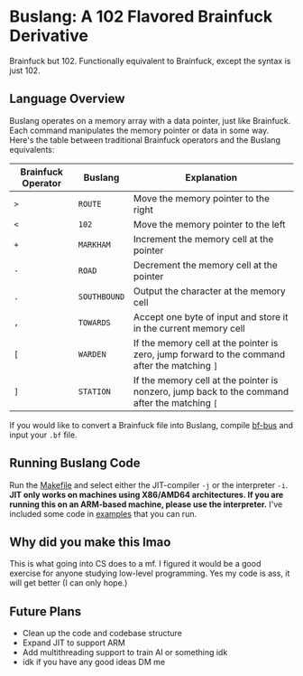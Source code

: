 # Buslang: A 102 Flavored Brainfuck Derivative

Brainfuck but 102. Functionally equivalent to Brainfuck, except the syntax is just 102.

## Language Overview

Buslang operates on a memory array with a data pointer, just like Brainfuck. Each command 
manipulates the memory pointer or data in some way. Here's the table between traditional 
Brainfuck operators and the Buslang equivalents:

| Brainfuck Operator | Buslang                  | Explanation                                                                 |
|--------------------|--------------------------|-----------------------------------------------------------------------------|
| `>`                | `ROUTE`                  | Move the memory pointer to the right                                       |
| `<`                | `102`                    | Move the memory pointer to the left                                        |
| `+`                | `MARKHAM`                | Increment the memory cell at the pointer                                   |
| `-`                | `ROAD`                   | Decrement the memory cell at the pointer                                   |
| `.`                | `SOUTHBOUND`             | Output the character at the memory cell                                    |
| `,`                | `TOWARDS`                | Accept one byte of input and store it in the current memory cell           |
| `[`                | `WARDEN`                 | If the memory cell at the pointer is zero, jump forward to the command after the matching `]` |
| `]`                | `STATION`                | If the memory cell at the pointer is nonzero, jump back to the command after the matching `[` |

If you would like to convert a Brainfuck file into Buslang, compile [bf-bus](bf-bus.c)
and input your `.bf` file.

## Running Buslang Code

Run the [Makefile](Makefile) and select either the JIT-compiler `-j` or the interpreter `-i`.
**JIT only works on machines using X86/AMD64 architectures. If you are running this on an ARM-based machine, please use the interpreter.**
I've included some code in [examples](examples) that you can run. 

## Why did you make this lmao
This is what going into CS does to a mf. I figured it would be a good exercise for 
anyone studying low-level programming. Yes my code is ass, it will get better (I can only hope.)

## Future Plans
- Clean up the code and codebase structure
- Expand JIT to support ARM
- Add multithreading support to train AI or something idk
- idk if you have any good ideas DM me